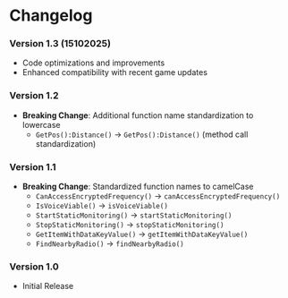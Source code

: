 # Changelog

### Version 1.3 (15102025)

- Code optimizations and improvements
- Enhanced compatibility with recent game updates

### Version 1.2

- **Breaking Change**: Additional function name standardization to lowercase
  - `GetPos():Distance()` → `GetPos():Distance()` (method call standardization)

### Version 1.1

- **Breaking Change**: Standardized function names to camelCase
  - `CanAccessEncryptedFrequency()` → `canAccessEncryptedFrequency()`
  - `IsVoiceViable()` → `isVoiceViable()`
  - `StartStaticMonitoring()` → `startStaticMonitoring()`
  - `StopStaticMonitoring()` → `stopStaticMonitoring()`
  - `GetItemWithDataKeyValue()` → `getItemWithDataKeyValue()`
  - `FindNearbyRadio()` → `findNearbyRadio()`

### Version 1.0

- Initial Release
